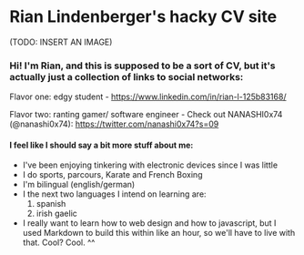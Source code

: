 # Rian Lindenberger's hacky CV site

(TODO: INSERT AN IMAGE)

### Hi! I'm Rian, and this is supposed to be a sort of CV, but it's actually just a collection of links to social networks:

Flavor one: edgy student - https://www.linkedin.com/in/rian-l-125b83168/

Flavor two: ranting gamer/ software engineer - Check out NANASHI0x74 (@nanashi0x74): https://twitter.com/nanashi0x74?s=09

#### I feel like I should say a bit more stuff about me:
- I've been enjoying tinkering with electronic devices since I was little
- I do sports, parcours, Karate and French Boxing
- I'm bilingual (english/german)
- I the next two languages I intend on learning are:
    1. spanish
    2. irish gaelic
- I really want to learn how to web design and how to javascript, but I used Markdown to build this within like an hour, so we'll have to live with that. Cool? Cool. ^^
